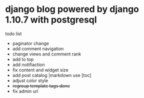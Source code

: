 
# django blog powered by django 1.10.7 with postgresql 

todo list

- paginator change
- add comment navigation
- change views and comment rank
- add to top
- add notifiaction
- fix content and widget size
- add post catalog |markdown use [toc]
- adjust color style
- ~~regroup template tags done~~
- fix admin url



